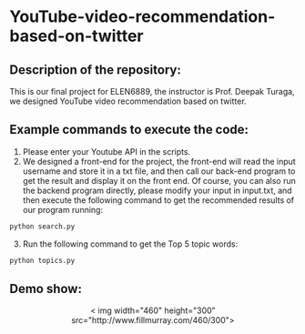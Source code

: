 # YouTube-video-recommendation-based-on-twitter

##  Description of the repository:
This is our final project for ELEN6889, the instructor is Prof. Deepak Turaga, we designed YouTube video recommendation based on twitter.

##  Example commands to execute the code:
1. Please enter your Youtube API in the scripts.
2. We designed a front-end for the project, the front-end will read the input username and store it in a txt file, and then call our back-end program to get the result and display it on the front end. Of course, you can also run the backend program directly, please modify your input in input.txt, and then execute the following command to get the recommended results of our program running:
```bash
python search.py
```
3. Run the following command to get the Top 5 topic words:
```bash
python topics.py
```

##  Demo show:
<p align="center">
  < img width="460" height="300" src="http://www.fillmurray.com/460/300">
</p >
